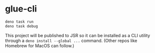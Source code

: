 # glue-cli

```sh
deno task run
deno task debug
```

This project will be published to JSR so it can be installed as a CLI utility
through a `deno install --global ...` command. (Other repos like Homebrew for
MacOS can follow.)
